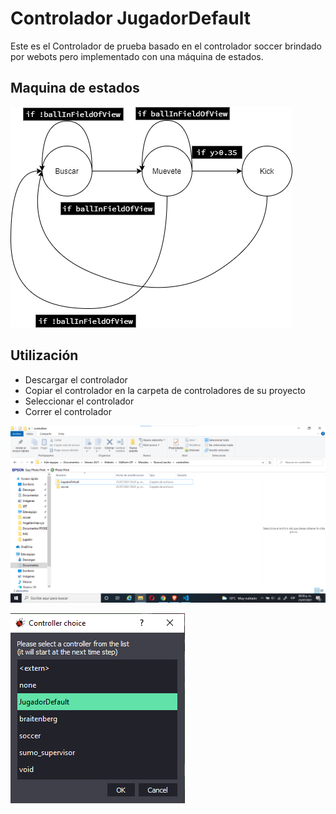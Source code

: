 # Controlador JugadorDefault

Este es el Controlador de prueba basado en el controlador soccer brindado por webots pero implementado con una máquina de estados.



## Maquina de estados

![JugadorDefault](https://raw.githubusercontent.com/99Angelrm/resources/main/JugadorDefault.png)

  
## Utilización

- Descargar el controlador
- Copiar el controlador en la carpeta de controladores de su proyecto
- Seleccionar el controlador
- Correr el controlador

![CopiarControlador](https://raw.githubusercontent.com/99Angelrm/resources/main/CopyDirectory.png)

![SeleccionarControlador](https://raw.githubusercontent.com/99Angelrm/resources/main/ControllerChoice.png)
  

